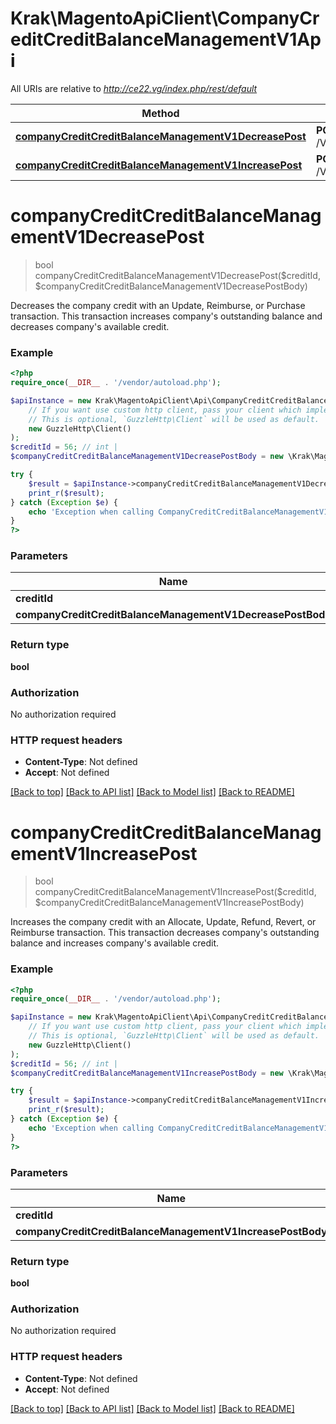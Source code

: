 # Krak\MagentoApiClient\CompanyCreditCreditBalanceManagementV1Api

All URIs are relative to *http://ce22.vg/index.php/rest/default*

Method | HTTP request | Description
------------- | ------------- | -------------
[**companyCreditCreditBalanceManagementV1DecreasePost**](CompanyCreditCreditBalanceManagementV1Api.md#companyCreditCreditBalanceManagementV1DecreasePost) | **POST** /V1/companyCredits/{creditId}/decreaseBalance | 
[**companyCreditCreditBalanceManagementV1IncreasePost**](CompanyCreditCreditBalanceManagementV1Api.md#companyCreditCreditBalanceManagementV1IncreasePost) | **POST** /V1/companyCredits/{creditId}/increaseBalance | 


# **companyCreditCreditBalanceManagementV1DecreasePost**
> bool companyCreditCreditBalanceManagementV1DecreasePost($creditId, $companyCreditCreditBalanceManagementV1DecreasePostBody)



Decreases the company credit with an Update, Reimburse, or Purchase transaction. This transaction increases company's outstanding balance and decreases company's available credit.

### Example
```php
<?php
require_once(__DIR__ . '/vendor/autoload.php');

$apiInstance = new Krak\MagentoApiClient\Api\CompanyCreditCreditBalanceManagementV1Api(
    // If you want use custom http client, pass your client which implements `GuzzleHttp\ClientInterface`.
    // This is optional, `GuzzleHttp\Client` will be used as default.
    new GuzzleHttp\Client()
);
$creditId = 56; // int | 
$companyCreditCreditBalanceManagementV1DecreasePostBody = new \Krak\MagentoApiClient\Model\CompanyCreditCreditBalanceManagementV1DecreasePostBody(); // \Krak\MagentoApiClient\Model\CompanyCreditCreditBalanceManagementV1DecreasePostBody | 

try {
    $result = $apiInstance->companyCreditCreditBalanceManagementV1DecreasePost($creditId, $companyCreditCreditBalanceManagementV1DecreasePostBody);
    print_r($result);
} catch (Exception $e) {
    echo 'Exception when calling CompanyCreditCreditBalanceManagementV1Api->companyCreditCreditBalanceManagementV1DecreasePost: ', $e->getMessage(), PHP_EOL;
}
?>
```

### Parameters

Name | Type | Description  | Notes
------------- | ------------- | ------------- | -------------
 **creditId** | **int**|  |
 **companyCreditCreditBalanceManagementV1DecreasePostBody** | [**\Krak\MagentoApiClient\Model\CompanyCreditCreditBalanceManagementV1DecreasePostBody**](../Model/CompanyCreditCreditBalanceManagementV1DecreasePostBody.md)|  | [optional]

### Return type

**bool**

### Authorization

No authorization required

### HTTP request headers

 - **Content-Type**: Not defined
 - **Accept**: Not defined

[[Back to top]](#) [[Back to API list]](../../README.md#documentation-for-api-endpoints) [[Back to Model list]](../../README.md#documentation-for-models) [[Back to README]](../../README.md)

# **companyCreditCreditBalanceManagementV1IncreasePost**
> bool companyCreditCreditBalanceManagementV1IncreasePost($creditId, $companyCreditCreditBalanceManagementV1IncreasePostBody)



Increases the company credit with an Allocate, Update, Refund, Revert, or Reimburse transaction. This transaction decreases company's outstanding balance and increases company's available credit.

### Example
```php
<?php
require_once(__DIR__ . '/vendor/autoload.php');

$apiInstance = new Krak\MagentoApiClient\Api\CompanyCreditCreditBalanceManagementV1Api(
    // If you want use custom http client, pass your client which implements `GuzzleHttp\ClientInterface`.
    // This is optional, `GuzzleHttp\Client` will be used as default.
    new GuzzleHttp\Client()
);
$creditId = 56; // int | 
$companyCreditCreditBalanceManagementV1IncreasePostBody = new \Krak\MagentoApiClient\Model\CompanyCreditCreditBalanceManagementV1IncreasePostBody(); // \Krak\MagentoApiClient\Model\CompanyCreditCreditBalanceManagementV1IncreasePostBody | 

try {
    $result = $apiInstance->companyCreditCreditBalanceManagementV1IncreasePost($creditId, $companyCreditCreditBalanceManagementV1IncreasePostBody);
    print_r($result);
} catch (Exception $e) {
    echo 'Exception when calling CompanyCreditCreditBalanceManagementV1Api->companyCreditCreditBalanceManagementV1IncreasePost: ', $e->getMessage(), PHP_EOL;
}
?>
```

### Parameters

Name | Type | Description  | Notes
------------- | ------------- | ------------- | -------------
 **creditId** | **int**|  |
 **companyCreditCreditBalanceManagementV1IncreasePostBody** | [**\Krak\MagentoApiClient\Model\CompanyCreditCreditBalanceManagementV1IncreasePostBody**](../Model/CompanyCreditCreditBalanceManagementV1IncreasePostBody.md)|  | [optional]

### Return type

**bool**

### Authorization

No authorization required

### HTTP request headers

 - **Content-Type**: Not defined
 - **Accept**: Not defined

[[Back to top]](#) [[Back to API list]](../../README.md#documentation-for-api-endpoints) [[Back to Model list]](../../README.md#documentation-for-models) [[Back to README]](../../README.md)

